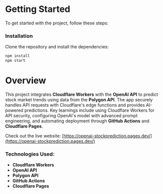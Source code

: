 # Getting Started

To get started with the project, follow these steps:

### Installation

Clone the repository and install the dependencies:

```bash
npm install
npm start
```

# Overview

This project integrates **Cloudflare Workers** with the **OpenAI API** to predict stock market trends using data from the **Polygon API**. The app securely handles API requests with Cloudflare's edge functions and provides AI-powered predictions. Key learnings include using Cloudflare Workers for API security, configuring OpenAI's model with advanced prompt engineering, and automating deployment through **GitHub Actions** and **Cloudflare Pages**.

Check out the live website: [https://openai-stockprediction.pages.dev/](https://openai-stockprediction.pages.dev/)

### Technologies Used:
- **Cloudflare Workers**
- **OpenAI API**
- **Polygon API**
- **GitHub Actions**
- **Cloudflare Pages**
